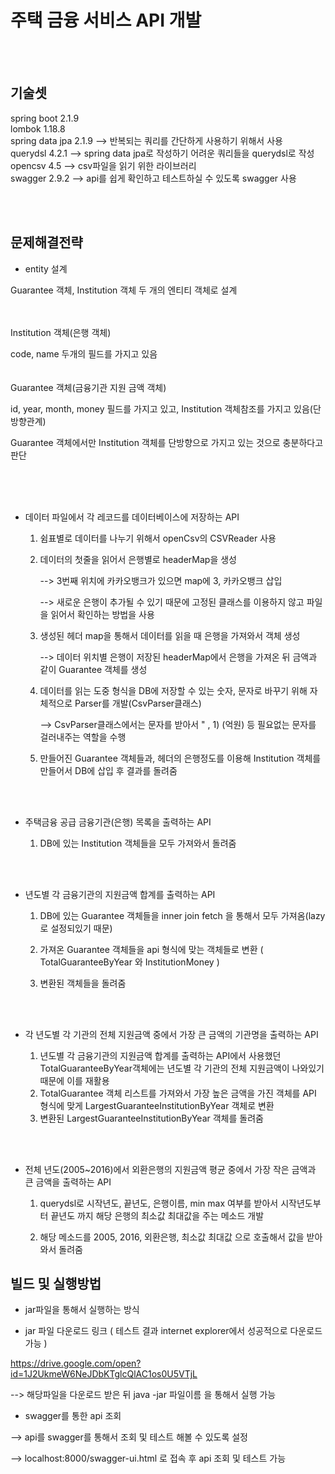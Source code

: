 주택 금융 서비스 API 개발
=========================  
  
<br><br>
    
기술셋
---------
spring boot 2.1.9  
lombok 1.18.8  
spring data jpa 2.1.9 --> 반복되는 쿼리를 간단하게 사용하기 위해서 사용  
querydsl 4.2.1 --> spring data jpa로 작성하기 어려운 쿼리들을 querydsl로 작성  
opencsv 4.5 --> csv파일을 읽기 위한 라이브러리  
swagger 2.9.2 --> api를 쉽게 확인하고 테스트하실 수 있도록 swagger 사용  
  
<br><br>
  
문제해결전략  
------------

- entity 설계  

Guarantee 객체, Institution 객체 두 개의 엔티티 객체로 설계  

  <br><br>
Institution 객체(은행 객체)    

code, name 두개의 필드를 가지고 있음  
<br><br>
Guarantee 객체(금융기관 지원 금액 객체)
  
id, year, month, money 필드를 가지고 있고, Institution 객체참조를 가지고 있음(단방향관계)    
  
Guarantee 객체에서만 Institution 객체를 단방향으로 가지고 있는 것으로 충분하다고 판단  

  <br><br><br>
  
- 데이터 파일에서 각 레코드를 데이터베이스에 저장하는 API  

  1. 쉼표별로 데이터를 나누기 위해서 openCsv의 CSVReader 사용  

  2. 데이터의 첫줄을 읽어서 은행별로 headerMap을 생성

        --> 3번째 위치에 카카오뱅크가 있으면 map에 3, 카카오뱅크 삽입  
  
        --> 새로운 은행이 추가될 수 있기 때문에 고정된 클래스를 이용하지 않고 파일을 읽어서 확인하는 방법을 사용  
      
  3. 생성된 헤더 map을 통해서 데이터를 읽을 때 은행을 가져와서 객체 생성  

        --> 데이터 위치별 은행이 저장된 headerMap에서 은행을 가져온 뒤 금액과 같이 Guarantee 객체를 생성

  4. 데이터를 읽는 도중 형식을 DB에 저장할 수 있는 숫자, 문자로 바꾸기 위해 자체적으로 Parser를 개발(CsvParser클래스)  

        --> CsvParser클래스에서는 문자를 받아서 " , 1) (억원) 등 필요없는 문자를 걸러내주는 역할을 수행   

  5. 만들어진 Guarantee 객체들과, 헤더의 은행정도를 이용해 Institution 객체를 만들어서 DB에 삽입 후 결과를 돌려줌  

<br><br>
- 주택금융 공급 금융기관(은행) 목록을 출력하는 API   

  1. DB에 있는 Institution 객체들을 모두 가져와서 돌려줌  

<br><br>  

- 년도별 각 금융기관의 지원금액 합계를 출력하는 API  

  1. DB에 있는 Guarantee 객체들을 inner join fetch 을 통해서 모두 가져옴(lazy로 설정되있기 때문)  
    
  2. 가져온 Guarantee 객체들을 api 형식에 맞는 객체들로 변환 ( TotalGuaranteeByYear 와 InstitutionMoney )  
  
  3. 변환된 객체들을 돌려줌  
  
<br><br>
  
- 각 년도별 각 기관의 전체 지원금액 중에서 가장 큰 금액의 기관명을 출력하는 API  
  
  1. 년도별 각 금융기관의 지원금액 합계를 출력하는 API에서 사용했던 TotalGuaranteeByYear객체에는 년도별 각 기관의 전체 지원금액이 나와있기 때문에 이를 재활용  
  2. TotalGuarantee 객체 리스트를 가져와서 가장 높은 금액을 가진 객체를 API 형식에 맞게 LargestGuaranteeInstitutionByYear 객체로 변환   
  3. 변환된 LargestGuaranteeInstitutionByYear 객체를 돌려줌  
  
  <br><br>  

- 전체 년도(2005~2016)에서 외환은행의 지원금액 평균 중에서 가장 작은 금액과 큰 금액을 출력하는 API  

  1. querydsl로 시작년도, 끝년도, 은행이름, min max 여부를 받아서 시작년도부터 끝년도 까지 해당 은행의 최소값 최대값을 주는 메소드 개발  
  
  2. 해당 메소드를 2005, 2016, 외환은행, 최소값 최대값 으로 호출해서 값을 받아와서 돌려줌  
  
빌드 및 실행방법
----------------
 
- jar파일을 통해서 실행하는 방식 
 
- jar 파일 다운로드 링크 ( 테스트 결과 internet explorer에서 성공적으로 다운로드 가능 )

<https://drive.google.com/open?id=1J2UkmeW6NeJDbKTglcQlAC1os0U5VTjL>  
  
  --> 해당파일을 다운로드 받은 뒤 java -jar 파일이름 을 통해서 실행 가능
  
 - swagger를 통한 api 조회  
   
 --> api를 swagger를 통해서 조회 및 테스트 해볼 수 있도록 설정   
   
 --> localhost:8000/swagger-ui.html 로 접속 후 api 조회 및 테스트 가능  
